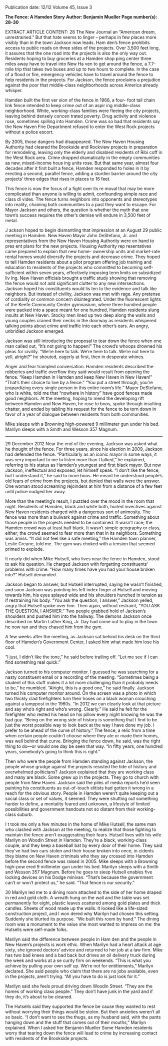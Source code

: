 Publication date: 12/12
Volume 45, Issue 3

**The Fence: A Hamden Story**
**Author: Benjamin Mueller**
**Page number(s): 28-30**

EXTRACT ARTICLE CONTENT:
28
The New Journal
an “American dream, unrestrained.”
But that hate seems to linger – perhaps in few places 
more visibly than in the town Jackson now leads. Ham­
den’s fence prohibits access to public roads on three 
sides of the projects. Over 3,500 feet long, it assures that 
the one road into the projects is also the only way out. 
Residents hoping to buy groceries at a Hamden shop­
ping center three miles away have to travel into New Ha­
ven to get around the fence, a 7.7-mile trip that takes two 
buses and up to two hours to complete. In the case of a 
flood or fire, emergency vehicles have to travel around 
the fence to help residents in the projects. For Jackson, 
the fence proclaims a prejudice 
against the poor that middle-class 
neighborhoods across America 
already whisper.

Hamden built the first ver­
sion of the fence in 1966, a four-
foot tall chain link fence intended 
to keep crime out of an aspir­
ing middle-class neighborhood. 
White, 
working-class 
families 
were fleeing the city projects, 
leaving behind densely concen­
trated poverty. Drug activity and 
violence rose, sometimes spilling 
into Hamden. Crime was so bad that residents say the 
New Haven Fire Department refused to enter the West 
Rock projects without a police escort.

By 2005, those dangers had disappeared. The New 
Haven Housing Authority had cleared the Brookside 
and Rockview projects in preparation for remodeling, 
leaving only the elderly and disabled residents of Ribi­
coff in the West Rock area. Crime dropped dramatically 
in the empty communities as new, mixed-income hous­
ing units rose. But that same year, almost four decades 
after it first built a fence, Hamden responded to holes in 
it by erecting a second, parallel fence, adding a sturdier 
barrier around the city projects’ three edges that rises in 
places to 16 feet.

This fence is now the focus of a fight over its re­
moval that may be more complicated than anyone is 
willing to admit, confounding simple race and class di­
vides. The fence turns neighbors into opponents and 
stereotypes into reality, chaining both communities to a 
past they want to escape. For Mayor Jackson and others, 
the question is whether the myth that one town’s success 
requires the other’s demise will endure in 3,500 feet of 
metal.


J
ackson hoped to begin dismantling that impression at 
an August 29 public meeting in Hamden. New Haven 
Mayor John DeStefano, Jr. and representatives from the 
New Haven Housing Authority were on hand to pres­
ent plans for the new projects. Housing Authority rep­
resentatives came prepared to explain that new home-
ownership units and market-rate rental homes would 
diversify the projects and decrease crime. They hoped 
to tell Hamden residents about a pilot program offering 
job training and education to residents of the projects 
who committed to becoming self-sufficient within seven 
years, effectively imposing term limits on subsidized liv­
ing. New Haven officials brought a traffic study showing 
that removing the fence would not add significant clutter 
to any new intersections. Jackson 
hoped his constituents would lis­
ten to the evidence and talk like 
neighbors. 
But 
instead 
of 
civility, 
Jackson was met with rage. Any 
pretense of cordiality or common 
concern disintegrated. Under the 
fluorescent lights of the Keefe 
Community Center gymnasium, 
where three hundred people were 
packed into a space meant for one 
hundred, Hamden residents slung 
insults at New Haven. Stocky men 
lined up two deep along the walls and young couples 
craned their necks in the doorway as residents whispered 
talking points about crime and traffic into each other’s 
ears. An angry, unbridled Jackson emerged.

Jackson was still introducing the proposal to tear 
down the fence when one man called out, “It’s not going 
to happen!” The crowd’s whoops drowned his pleas for 
civility. “We’re here to talk. We’re here to talk. We’re not 
here to yell, alright?” he shouted, eagerly at first, then in 
desperate whines.

Anger and fear trampled conversation. Hamden 
residents described the robberies and traffic overflow 
they said would result from opening the fence. 
“Keep Hamden in Hamden and keep New Haven 
in New Haven!”
“That’s their choice to live by a fence.”
“You put a street through, you’re jeopardizing every 
single person in this entire room’s life.” 
Mayor DeStefano, who is white, told me that 
“nowhere in history” have good fences made good 
neighbors. At the meeting, hoping to mend the 
developing rift between Hamden and New Haven, he 
rose to boos, spoke through insulting chatter, and ended 
by tabling his request for the fence to be torn down in 
favor of a year of dialogue between residents from both 
communities.

Mike sleeps with a 
Browning high-powered 9 
millimeter gun under his 
bed. Marilyn sleeps with 
a Smith and Wesson 357 
Magnum. 


---

29
December 2012
Near the end of the evening, Jackson was asked 
what he thought of the fence. For three years, since 
his election in 2009, Jackson had defended the fence. 
“Particularly as an iconic mayor in some ways, it was 
very important to me to listen more than I talked,” he 
explained, referring to his status as Hamden’s youngest 
and first black mayor. But now Jackson, ineffectual and 
exposed, let himself speak. “I don’t like the fence, but 
I understand it,” he said to more boos. He meant he 
understood people’s old fears of crime from the projects, 
but denied that walls were the answer. One woman 
stood screaming rejoinders at him from a distance of a 
few feet until police nudged her away.

More than the meeting’s result, I puzzled over the 
mood in the room that night. Residents of Hamden, black 
and white both, hurled invectives against New Haven 
residents charged with a dangerous sort of animosity. 
The fence was more than a bulwark against crime and 
traffic. Something about those people in the projects needed 
to be contained. It wasn’t race; the Hamden crowd was 
at least half black. It wasn’t simple geography or class, 
either; the crowd seemed to fear more than that in its 
neighbors. Something was amiss. “It did not feel like a 
safe meeting,” the Hamden town planner, Leslie Creane, 
told me. The gym was choked with a tension that seemed 
primed to explode.

It nearly did when Mike Hutsell, who lives near 
the fence in Hamden, stood to ask his question. He 
charged Jackson with forgetting constituents’ problems 
with crime. “How many times have you had your house 
broken into?” Hutsell demanded.

Jackson began to answer, but Hutsell interrupted, 
saying he wasn’t finished, and soon Jackson was pointing 
his left index finger at Hutsell and moving towards him, 
his eyes splayed wide and his shoulders hunched in 
tension as if restraining his body. “You ask the question, 
I answer,” Jackson yelled, angry that Hutsell spoke over 
him. Then again, without restraint, “YOU ASK THE 
QUESTION, I ANSWER.” Two people grabbed hold 
of Jackson’s shoulders and pushed him into the hallway. 
The demons Jackson once described on Martin Luther 
King, Jr. Day had come out to play in the town he now 
ran and they chased him from the gym.

A 
few weeks after the meeting, as Jackson sat 
behind his desk on the third floor of Hamden’s 
Government Center, I asked him what made him lose 
his cool.

“I just, I didn’t like the tone,” he said before trailing 
off. “Let me see if I can find something real quick.”

Jackson turned to his computer monitor. I guessed 
he was searching for a nasty constituent email or a 
recording of the meeting. “Sometimes being a student 
of this stuff makes it a lot more challenging than it 
probably needs to be,” he mumbled. 
 “Alright, this is a good one,” he said finally. Jackson 
turned his computer monitor around. On the screen was 
a photo in which two thickly clad firefighters turn their 
hoses on a black woman crouching against a lamppost 
in the 1960s. “In 2012 we can clearly look at that picture 
and say who’s right and who’s wrong. Clearly.” He said 
he felt for the firefighter who rested his head on his 
pillow every night knowing he was the bad guy. “Being 
on the wrong side of history is something that I find to 
be just the worst possible way to look back at the way 
I have done my job. I prefer to be ahead of the curve 
of history.” The fence, a relic from a time when certain 
people couldn’t choose where they ate or made their 
homes, was well behind that curve. Bringing the fence 
down, he said, was the right thing to do—or would one 
day be seen that way. “In fifty years, one hundred years, 
somebody’s going to think this is right.”

Then who were the people from Hamden standing 
against Jackson, the people whose grudge against the 
projects resisted the tide of history and overwhelmed 
politicians? Jackson explained that they are working class 
and many are black. Some grew up in the projects. They 
go to church with people from New Haven. Jackson 
said the piles of media reports he’d seen painting his 
constituents as out-of-touch elitists had gotten it wrong 
in a reach for the obvious story. 
People in Hamden weren’t quite keeping out a 
social class or set of values, it seemed. They were 
shutting out something harder to define, a mentality 
feared and unknown, a lifestyle of limited possibilities 
and government handouts not so distant from their 
working-class suburb. 

I
t took me only a few minutes in the home of Mike 
Hutsell, the same man who clashed with Jackson at 
the meeting, to realize that those fighting to maintain the 
fence aren’t exaggerating their fears. Hutsell lives with 
his wife Marilyn on Woodin Street in Hamden. They’re 
a black, working-class couple, and they keep a baseball 
bat by every door of their home. They said they’ve had 
two cars stolen and their house broken into once, in­
cidents they blame on New Haven criminals who they 
say crossed into Hamden before the second fence was 
raised in 2005. Mike sleeps with a Browning high-pow­
ered 9 millimeter gun under his bed. Marilyn sleeps with 
a Smith and Wesson 357 Magnum. Before he goes to 
sleep Hutsell enables five locking devices on his Dodge 
minivan. “That’s because the government can’t or won’t 
protect us,” he said. “That fence is our security.”



30
Marilyn led me to a dining room attached to the 
side of her home draped in red and gold cloth. A wreath 
hung on the wall and the table was set permanently for 
eight, plastic leaves scattered among gold plates and 
thick candles. Sheets of wood made up the walls. It 
looked like a life-sized construction project, and I won­
dered why Marilyn had chosen this setting. Suddenly she 
blurted its purpose. “We built this room by hand.” The 
dining room was a monument to the value she most 
wanted to impress on me: the Hutsells were self-made 
folks.

Marilyn said the difference between people in Ham­
den and the people in New Haven’s projects is work 
ethic. When Marilyn had a heart attack at age sixty, she 
ignored doctors’ advice and returned to her job at a law 
firm. Mike has two bad knees and a bad back but drives 
an oil delivery truck during the week and works at a se­
curity firm on weekends. “This is what you achieve by 
pulling your own self up. We’re not for entitlements,” 
Marilyn declared. She said people who claim that there 
are no jobs available, even in the projects, aren’t trying. 
“All you have to do is just look for it.” 

Marilyn said she feels proud driving down Woodin 
Street. “They are the homes of working class people.” 
They don’t have junk in the yard and if they do, it’s about 
to be cleaned.

The Hutsells said they supported the fence be­
cause they wanted to rest without worrying their things 
would be stolen. But their anxieties weren’t all so basic. 
“I don’t want to see the thugs, as my husband said, with 
the pants hanging down and the stuff that comes out 
of their mouths,” Marilyn explained. When I asked her 
Benjamin Mueller
Some Hamden residents worry that tearing down the fence will lead to crime by increasing contact with residents of  the Brookside projects.